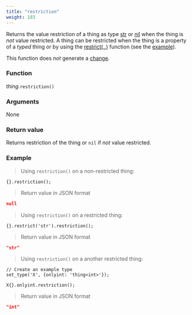 ```yaml
---
title: "restriction"
weight: 183
---
```


Returns the value restriction of a thing as type [str](../../str) or [nil](../../nil) when the thing is *not* value restricted. A thing can be restricted when the thing is a property of a *typed* thing or by using the [restrict(..)](../restrict) function (see the [example](#example)).

This function does *not* generate a [change](../../../overview/changes).

### Function

*thing*.`restriction()`

### Arguments

None

### Return value

Returns restriction of the thing or `nil` if *not* value restricted.

### Example

> Using `restriction()` on a non-restricted thing:

```thingsdb,json_response
{}.restriction();
```

> Return value in JSON format

```json
null
```

> Using `restriction()` on a restricted thing:

```thingsdb,json_response
{}.restrict('str').restriction();
```

> Return value in JSON format

```json
"str"
```

> Using `restriction()` on a another restricted thing:

```thingsdb,json_response
// Create an example type
set_type('X', {onlyint: 'thing<int>'});

X{}.onlyint.restriction();
```

> Return value in JSON format

```json
"int"
```
